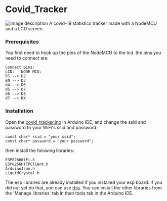 # Covid_Tracker
![Image description](https://i.ibb.co/X5tR3qB/20200420-161333.jpg)
A covid-19 statistics tracker made with a NodeMCU and a LCD screen.
### Prerequisites

You first need to hook up the pins of the NodeMCU to the lcd. the pins you need to connect are:
```
Connect pins:
LCD:   NODE MCU:
RS --> D2
EN --> D3
d4 --> D6
d5 --> D7
d6 --> D8
d7 --> RX
```

### Installation
Open the [covid_tracker.ino](https://github.com/maantjemol/Covid_Tracker/blob/master/Covid_Tracker.ino) in Arduino IDE, and change the ssid and password to your WiFi's ssid and password. 

```
const char* ssid = "your ssid";
const char* password = "your password";
```

then install the folowing libraries:
```
ESP8266WiFi.h
ESP8266HTTPClient.h
ArduinoJson.h
LiquidCrystal.h
```
The esp libraries are already installed if you installed your esp board. If you did not yet do that, you can use [this](https://randomnerdtutorials.com/how-to-install-esp8266-board-arduino-ide/). You can install the other libraries from the 'Manage libraries' tab in then tools tab in the Arduino IDE.
